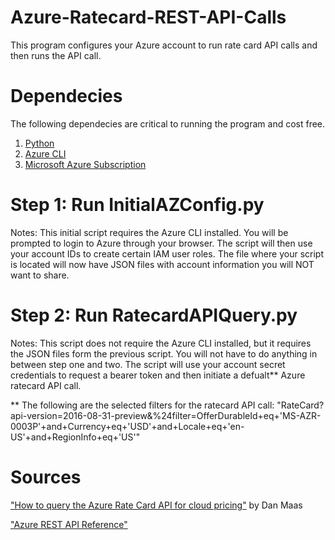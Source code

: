 # Azure-Ratecard-REST-API-Calls
This program configures your Azure account to run rate card API calls and then runs the API call.

# Dependecies
The following dependecies are critical to running the program and cost free.
1. [Python](https://www.python.org/downloads/)
2. [Azure CLI](https://docs.microsoft.com/en-us/cli/azure/install-azure-cli?view=azure-cli-latest)
3. [Microsoft Azure Subscription](https://azure.microsoft.com/en-us/free/)

# Step 1: Run InitialAZConfig.py
Notes: This initial script requires the Azure CLI installed.
  You will be prompted to login to Azure through your browser. The script will then use your account IDs to create certain IAM user roles.
  The file where your script is located will now have JSON files with account information you will NOT want to share.

# Step 2: Run RatecardAPIQuery.py
Notes: This script does not require the Azure CLI installed, but it requires the JSON files form the previous script. 
  You will not have to do anything in between step one and two.
  The script will use your account secret credentials to request a bearer token and then initiate a defualt** Azure ratecard API call.

 ** The following are the selected filters for the ratecard API call: "RateCard?api-version=2016-08-31-preview&%24filter=OfferDurableId+eq+'MS-AZR-0003P'+and+Currency+eq+'USD'+and+Locale+eq+'en-US'+and+RegionInfo+eq+'US'"

# Sources
["How to query the Azure Rate Card API for cloud pricing"](https://medium.com/@dmaas/how-to-query-the-azure-rate-card-api-for-cloud-pricing-complete-step-by-step-guide-4498f8b75c2c) by Dan Maas

["Azure REST API Reference"](https://docs.microsoft.com/en-us/rest/api/azure/)
